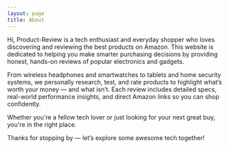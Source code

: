 ```yaml
---
layout: page
title: About
---
```

Hi, Product-Review is a tech enthusiast and everyday shopper who loves discovering and reviewing the best products on Amazon. This website is dedicated to helping you make smarter purchasing decisions by providing honest, hands-on reviews of popular electronics and gadgets.

From wireless headphones and smartwatches to tablets and home security systems, we personally research, test, and rate products to highlight what’s worth your money — and what isn’t. Each review includes detailed specs, real-world performance insights, and direct Amazon links so you can shop confidently.

Whether you're a fellow tech lover or just looking for your next great buy, you're in the right place.

Thanks for stopping by — let’s explore some awesome tech together!
<p class="message">

</p>


